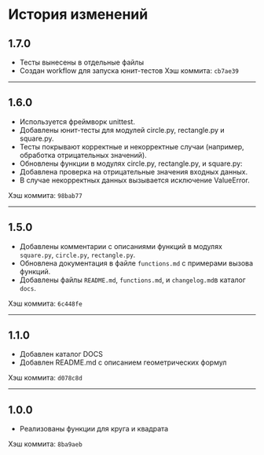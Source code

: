 # История изменений

## 1.7.0
- Тесты вынесены в отдельные файлы
- Создан workflow для запуска юнит-тестов
Хэш коммита: `cb7ae39`

---

## 1.6.0
- Используется фреймворк unittest.
- Добавлены юнит-тесты для модулей circle.py, rectangle.py и square.py.
- Тесты покрывают корректные и некорректные случаи (например, обработка отрицательных значений).
- Обновлены функции в модулях circle.py, rectangle.py, и square.py:
- Добавлена проверка на отрицательные значения входных данных.
- В случае некорректных данных вызывается исключение ValueError.

Хэш коммита: `98bab77`

---

## 1.5.0
- Добавлены комментарии с описаниями функций в модулях `square.py`, `circle.py`, `rectangle.py`.
- Обновлена документация в файле `functions.md` с примерами вызова функций.
- Добавлены файлы `README.md`, `functions.md`, и `changelog.md`в каталог `docs`.

Хэш коммита: `6c448fe`

---

## 1.1.0
- Добавлен каталог DOCS
- Добавлен README.md с описанием геометрических формул

Хэш коммита: `d078c8d`

---

## 1.0.0
- Реализованы функции для круга и квадрата

Хэш коммита: `8ba9aeb`

